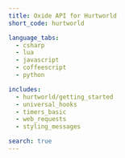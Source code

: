 ```yaml
---
title: Oxide API for Hurtworld
short_code: hurtworld

language_tabs:
  - csharp
  - lua
  - javascript
  - coffeescript
  - python

includes:
  - hurtworld/getting_started
  - universal_hooks
  - timers_basic
  - web_requests
  - styling_messages

search: true
---
```

